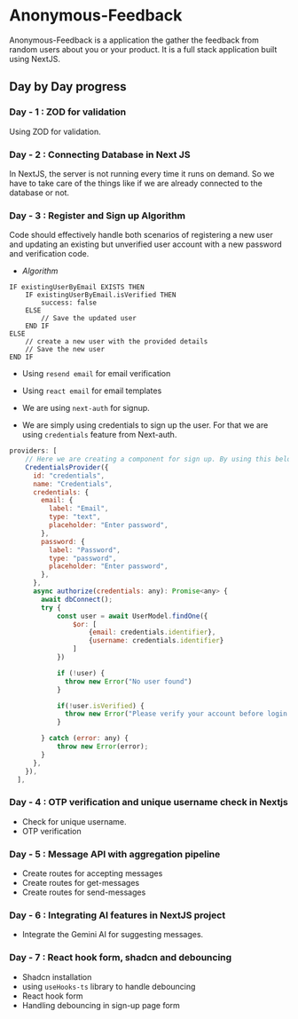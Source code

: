 # Anonymous-Feedback

Anonymous-Feedback is a application the gather the feedback from random users about you or your product. It is a full stack application built using NextJS.

## Day by Day progress

### Day - 1 : ZOD for validation

Using ZOD for validation.

### Day - 2 : Connecting Database in Next JS

In NextJS, the server is not running every time it runs on demand. So we have to take care of the things like if we are already connected to the database or not.

### Day - 3 : Register and Sign up Algorithm

Code should effectively handle both scenarios of registering a new user and updating an existing but unverified user account with a new password and verification code.

- _Algorithm_

```
IF existingUserByEmail EXISTS THEN
    IF existingUserByEmail.isVerified THEN
        success: false
    ELSE
        // Save the updated user
    END IF
ELSE
    // create a new user with the provided details
    // Save the new user
END IF
```

- Using `resend email` for email verification
- Using `react email` for email templates

- We are using `next-auth` for signup.
- We are simply using credentials to sign up the user. For that we are using `credentials` feature from Next-auth.

```javascript
providers: [
    // Here we are creating a component for sign up. By using this below information, next-auth will create a component for signup which will render on the screen
    CredentialsProvider({
      id: "credentials",
      name: "Credentials",
      credentials: {
        email: {
          label: "Email",
          type: "text",
          placeholder: "Enter password",
        },
        password: {
          label: "Password",
          type: "password",
          placeholder: "Enter password",
        },
      },
      async authorize(credentials: any): Promise<any> {
        await dbConnect();
        try {
            const user = await UserModel.findOne({
                $or: [
                    {email: credentials.identifier},
                    {username: credentials.identifier}
                ]
            })

            if (!user) {
              throw new Error("No user found")
            }

            if(!user.isVerified) {
              throw new Error("Please verify your account before login.")
            }

        } catch (error: any) {
            throw new Error(error);
        }
      },
    }),
  ],
```

### Day - 4 : OTP verification and unique username check in Nextjs

* Check for unique username.
* OTP verification

### Day - 5 : Message API with aggregation pipeline

* Create routes for accepting messages
* Create routes for get-messages
* Create routes for send-messages

### Day - 6 : Integrating AI features in NextJS project

* Integrate the Gemini AI for suggesting messages.

### Day - 7 : React hook form, shadcn and debouncing

* Shadcn installation 
* using `useHooks-ts` library to handle debouncing
* React hook form
* Handling debouncing in sign-up page form
